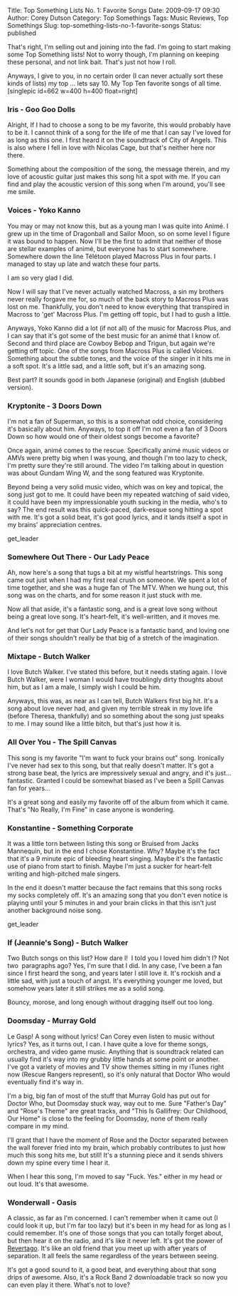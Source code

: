 Title: Top Something Lists No. 1: Favorite Songs
Date: 2009-09-17 09:30
Author: Corey Dutson
Category: Top Somethings
Tags: Music Reviews, Top Somethings
Slug: top-something-lists-no-1-favorite-songs
Status: published

That's right, I'm selling out and joining into the fad. I'm going to
start making some Top Something lists! Not to worry though, I'm planning
on keeping these personal, and not link bait. That's just not how I
roll.

Anyways, I give to you, in no certain order (I can never actually sort
these kinds of lists) my top ... lets say 10. My Top Ten favorite songs
of all time.<!--more-->\[singlepic id=662 w=400 h=400 float=right\]

### Iris - Goo Goo Dolls

Alright, If I had to choose a song to be my favorite, this would
probably have to be it. I cannot think of a song for the life of me that
I can say I've loved for as long as this one. I first heard it on the
soundtrack of City of Angels. This is also where I fell in love with
Nicolas Cage, but that's neither here nor there.

Something about the composition of the song, the message therein, and my
love of acoustic guitar just makes this song hit a spot with me. If you
can find and play the acoustic version of this song when I'm around,
you'll see me smile.

### Voices - Yoko Kanno

You may or may not know this, but as a young man I was quite into Animé.
I grew up in the time of Dragonball and Sailor Moon, so on some level I
figure it was bound to happen. Now I'll be the first to admit that
neither of those are stellar examples of animé, but everyone has to
start somewhere. Somewhere down the line Télétoon played Macross Plus in
four parts. I managed to stay up late and watch these four parts.

I am so very glad I did.

Now I will say that I've never actually watched Macross, a sin my
brothers never really forgave me for, so much of the back story to
Macross Plus was lost on me. Thankfully, you don't need to know
everything that transpired in Macross to 'get' Macross Plus. I'm getting
off topic, but I had to gush a little.

Anyways, Yoko Kanno did a lot (if not all) of the music for Macross
Plus, and I can say that it's got some of the best music for an animé
that I know of. Second and third place are Cowboy Bebop and Trigun, but
again we're getting off topic. One of the songs from Macross Plus is
called Voices. Something about the subtle tones, and the voice of the
singer in it hits me in a soft spot. It's a little sad, and a little
soft, but it's an amazing song.

Best part? It sounds good in both Japanese (original) and English
(dubbed version).

### Kryptonite - 3 Doors Down

I'm not a fan of Superman, so this is a somewhat odd choice, considering
it's basically about him. Anyways, to top it off I'm not even a fan of 3
Doors Down so how would one of their oldest songs become a favorite?

Once again, animé comes to the rescue. Specifically animé music videos
or AMVs were pretty big when I was young, and though I'm too lazy to
check, I'm pretty sure they're still around. The video I'm talking about
in question was about Gundam Wing W, and the song featured was
Kryptonite.

Beyond being a very solid music video, which was on key and topical, the
song just got to me. It could have been my repeated watching of said
video, it could have been my impressionable youth sucking in the media,
who's to say? The end result was this quick-paced, dark-esque song
hitting a spot with me. It's got a solid beat, it's got good lyrics, and
it lands itself a spot in my brains' appreciation centres.

get\_leader

### Somewhere Out There - Our Lady Peace

Ah, now here's a song that tugs a bit at my wistful heartstrings. This
song came out just when I had my first real crush on someone. We spent a
lot of time together, and she was a huge fan of The MTV. When we hung
out, this song was on the charts, and for some reason it just stuck with
me.

Now all that aside, it's a fantastic song, and is a great love song
without being a great love song. It's heart-felt, it's well-written, and
it moves me.

And let's not for get that Our Lady Peace is a fantastic band, and
loving one of their songs shouldn't really be that big of a stretch of
the imagination.

### Mixtape - Butch Walker

I love Butch Walker. I've stated this before, but it needs stating
again. I love Butch Walker, were I woman I would have troublingly dirty
thoughts about him, but as I am a male, I simply wish I could be him.

Anyways, this was, as near as I can tell, Butch Walkers first big hit.
It's a song about love never had, and given my terrible streak in my
love life (before Theresa, thankfully) and so something about the song
just speaks to me. I may sound like a little bitch, but that's just how
it is.

### All Over You - The Spill Canvas

This song is my favorite "I'm want to fuck your brains out" song.
Ironically I've never had sex to this song, but that really doesn't
matter. It's got a strong base beat, the lyrics are impressively sexual
and angry, and it's just... fantastic. Granted I could be somewhat
biased as I've been a Spill Canvas fan for years…

It's a great song and easily my favorite off of the album from which it
came. That's "No Really, I'm Fine" in case anyone is wondering.

### Konstantine - Something Corporate

It was a little torn between listing this song or Bruised from Jacks
Mannequin, but in the end I chose Konstantine. Why? Maybe it's the fact
that it's a 9 minute epic of bleeding heart singing. Maybe it's the
fantastic use of piano from start to finish. Maybe I'm just a sucker for
heart-felt writing and high-pitched male singers.

In the end it doesn't matter because the fact remains that this song
rocks my socks completely off. It's an amazing song that you don't even
notice is playing until your 5 minutes in and your brain clicks in that
this isn't just another background noise song.

get\_leader

### If (Jeannie's Song) - Butch Walker

Two Butch songs on this list? How dare I!  I told you I loved him didn't
I? Not two  paragraphs ago? Yes, I'm sure that I did. In any case, I've
been a fan since I first heard the song, and years later I still love
it. It's rockish and a little sad, with just a touch of angst. It's
everything younger me loved, but somehow years later it still strikes me
as a solid song.

Bouncy, morose, and long enough without dragging itself out too long.

### Doomsday - Murray Gold

Le Gasp! A song without lyrics! Can Corey even listen to music without
lyrics? Yes, as it turns out, I can. I have quite a love for theme
songs, orchestra, and video game music. Anything that is soundtrack
related can usually find it's way into my grubby little hands at some
point or another. I've got a variety of movies and TV show themes
sitting in my iTunes right now (Rescue Rangers represent), so it's only
natural that Doctor Who would eventually find it's way in.

I'm a big, big fan of most of the stuff that Murray Gold has put out for
Doctor Who, but Doomsday stuck way, way out to me. Sure "Father's Day"
and "Rose's Theme" are great tracks, and "This Is Gallifrey: Our
Childhood, Our Home" is close to the feeling for Doomsday, none of them
really compare in my mind.

I'll grant that I have the moment of Rose and the Doctor separated
between the wall forever fried into my brain, which probably contributes
to just how much this song hits me, but still! It's a stunning piece and
it sends shivers down my spine every time I hear it.

When I hear this song, I'm moved to say "Fuck. Yes." either in my head
or out loud. It's that awesome.

### Wonderwall - Oasis

A classic, as far as I'm concerned. I can't remember when it came out (I
could look it up, but I'm far too lazy) but it's been in my head for as
long as I could remember. It's one of those songs that you can totally
forget about, but then hear it on the radio, and it's like it never
left. It's got the power of
[Revertago](http://www.urbandictionary.com/define.php?term=revertigo&defid=3025190 "Urban Dictionary: Revertago").
It's like an old friend that you meet up with after years of separation.
It all feels the same regardless of the years between seeing.

It's got a good sound to it, a good beat, and everything about that song
drips of awesome. Also, it's a Rock Band 2 downloadable track so now you
can even play it there. What's not to love?

